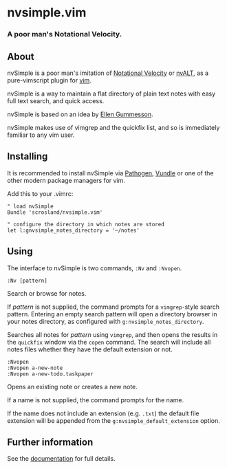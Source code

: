 # nvsimple.vim

### A poor man's Notational Velocity.

## About

nvSimple is a poor man's imitation of [Notational Velocity][nv] or
[nvALT][nvAlt], as a pure-vimscript plugin for [vim][vim].

nvSimple is a way to maintain a flat directory of plain text notes with easy
full text search, and quick access.

nvSimple is based on an idea by [Ellen Gummesson][ellen].

nvSimple makes use of vimgrep and the quickfix list, and so is immediately
familiar to any vim user.

[nv]: http://notational.net/
[nvALT]: http://brettterpstra.com/projects/nvalt/
[vim]: http://www.vim.org
[ellen]: http://ellengummesson.com/blog/2013/07/29/a-poor-mans-notational-velocity-resophnotes-vim-alternative/

## Installing

It is recommended to install nvSimple via [Pathogen][pathogen],
[Vundle][vundle] or one of the other modern package managers for vim.

Add this to your .vimrc:

    " load nvSimple
    Bundle 'scrosland/nvsimple.vim'

    " configure the directory in which notes are stored
    let l:gnvsimple_notes_directory = '~/notes'

[pathogen]: https://github.com/tpope/vim-pathogen
[vundle]: https://gitub.com/gmarik/vundle

## Using

The interface to nvSimple is two commands, `:Nv` and `:Nvopen`.

    :Nv [pattern]

Search or browse for notes.

If _pattern_ is not supplied, the command prompts for a `vimgrep`-style search
pattern. Entering an empty search pattern will open a directory browser in
your notes directory, as configured with `g:nvsimple_notes_directory`.

Searches all notes for _pattern_ using `vimgrep`, and then opens the
results in the `quickfix` window via the `copen` command. The search will
include all notes files whether they have the default extension or not.

    :Nvopen
    :Nvopen a-new-note
    :Nvopen a-new-todo.taskpaper

Opens an existing note or creates a new note.

If a name is not supplied, the command prompts for the name.

If the name does not include an extension (e.g. `.txt`) the default file
extension will be appended from the `g:nvsimple_default_extension`
option.

## Further information

See the [documentation][docs] for full details.

[docs]: https://github.com/scrosland/nvsimple.vim/blob/master/doc/nvsimple.txt
